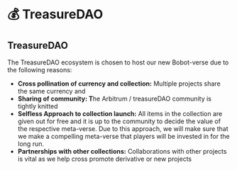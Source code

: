 # 💰 TreasureDAO

## TreasureDAO

The TreasureDAO ecosystem is chosen to host our new Bobot-verse due to the following reasons:

* **Cross pollination of currency and collection:** Multiple projects share the same currency and&#x20;
* **Sharing of community: T**he Arbitrum / treasureDAO community is tightly knitted
* **Selfless Approach to collection launch:** All items in the collection are given out for free and it is up to the community to decide the value of the respective meta-verse. Due to this approach, we will make sure that we make a compelling meta-verse that players will be invested in for the long run.
* **Partnerships with other collections:**  Collaborations with other projects is vital as we help cross promote derivative or new projects
